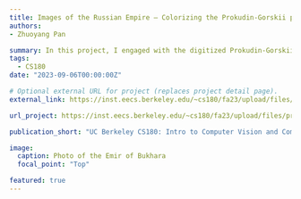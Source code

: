 ```yaml
---
title: Images of the Russian Empire – Colorizing the Prokudin-Gorskii photo collection
authors:
- Zhuoyang Pan

summary: In this project, I engaged with the digitized Prokudin-Gorskii glass plate images, with the aim of leveraging image processing techniques to autonomously produce a color image with the least visual discrepancies.
tags:
  - CS180
date: "2023-09-06T00:00:00Z"

# Optional external URL for project (replaces project detail page).
external_link: https://inst.eecs.berkeley.edu/~cs180/fa23/upload/files/proj1/panzhy/

url_project: https://inst.eecs.berkeley.edu/~cs180/fa23/upload/files/proj1/panzhy/

publication_short: "UC Berkeley CS180: Intro to Computer Vision and Computational Photography Project #1"

image:
  caption: Photo of the Emir of Bukhara
  focal_point: "Top"

featured: true
---
```

